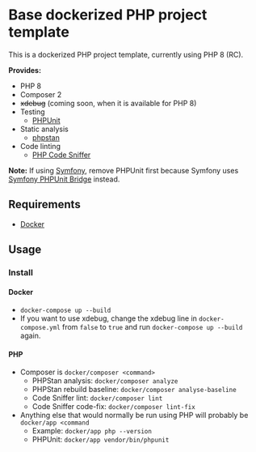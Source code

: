 # Base dockerized PHP project template

This is a dockerized PHP project template, currently using PHP 8 (RC).

**Provides:**

* PHP 8
* Composer 2
* ~~xdebug~~ (coming soon, when it is available for PHP 8)
* Testing
  * [PHPUnit](https://phpunit.de/)
* Static analysis
  * [phpstan](https://phpstan.org/)
* Code linting
  * [PHP Code Sniffer](https://github.com/squizlabs/PHP_CodeSniffer)
  
**Note:**
If using [Symfony](https://symfony.com/), remove PHPUnit first because Symfony uses [Symfony PHPUnit Bridge](https://symfony.com/doc/current/components/phpunit_bridge.html) instead.

## Requirements

* [Docker](https://www.docker.com/why-docker)

## Usage

### Install

#### Docker

* `docker-compose up --build`
* If you want to use xdebug, change the xdebug line in `docker-compose.yml` from `false` to `true` and run `docker-compose up --build` again.

#### PHP

* Composer is `docker/composer <command>`
  * PHPStan analysis: `docker/composer analyze`
  * PHPStan rebuild baseline: `docker/composer analyse-baseline`
  * Code Sniffer lint: `docker/composer lint`
  * Code Sniffer code-fix: `docker/composer lint-fix`
* Anything else that would normally be run using PHP will probably be `docker/app <command`
  * Example: `docker/app php --version`
  * PHPUnit: `docker/app vendor/bin/phpunit`

